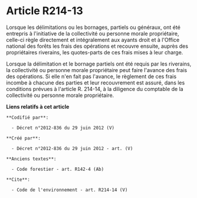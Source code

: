 # Article R214-13

Lorsque les délimitations ou les bornages, partiels ou généraux, ont été entrepris à l'initiative de la collectivité ou
personne morale propriétaire, celle-ci règle directement et intégralement aux ayants droit et à l'Office national des forêts
les frais des opérations et recouvre ensuite, auprès des propriétaires riverains, les quotes-parts de ces frais mises à leur
charge.

Lorsque la délimitation et le bornage partiels ont été requis par les riverains, la collectivité ou personne morale
propriétaire peut faire l'avance des frais des opérations. Si elle n'en fait pas l'avance, le règlement de ces frais incombe
à chacune des parties et leur recouvrement est assuré, dans les conditions prévues à l'article R. 214-14, à la diligence du
comptable de la collectivité ou personne morale propriétaire.

**Liens relatifs à cet article**

	**Codifié par**:

	  - Décret n°2012-836 du 29 juin 2012 (V)

	**Créé par**:

	  - Décret n°2012-836 du 29 juin 2012 - art. (V)

	**Anciens textes**:

	  - Code forestier - art. R142-4 (Ab)

	**Cite**:

	  - Code de l'environnement - art. R214-14 (V)

